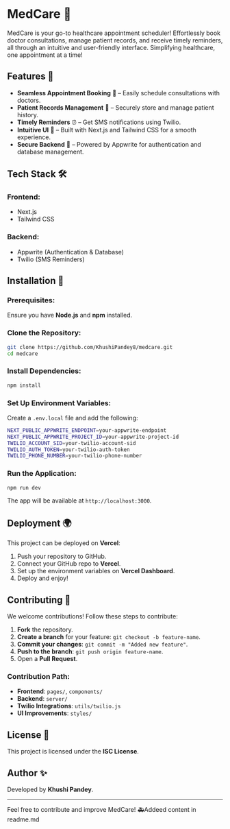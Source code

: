 # MedCare 💉

MedCare is your go-to healthcare appointment scheduler! Effortlessly book doctor consultations, manage patient records, and receive timely reminders, all through an intuitive and user-friendly interface. Simplifying healthcare, one appointment at a time!

## Features 🚀
- **Seamless Appointment Booking** 📅 – Easily schedule consultations with doctors.
- **Patient Records Management** 🏥 – Securely store and manage patient history.
- **Timely Reminders** ⏰ – Get SMS notifications using Twilio.
- **Intuitive UI** 🎨 – Built with Next.js and Tailwind CSS for a smooth experience.
- **Secure Backend** 🔐 – Powered by Appwrite for authentication and database management.

## Tech Stack 🛠
### Frontend:
- Next.js
- Tailwind CSS

### Backend:
- Appwrite (Authentication & Database)
- Twilio (SMS Reminders)

## Installation 🔧
### Prerequisites:
Ensure you have **Node.js** and **npm** installed.

### Clone the Repository:
```sh
git clone https://github.com/KhushiPandey8/medcare.git
cd medcare
```

### Install Dependencies:
```sh
npm install
```

### Set Up Environment Variables:
Create a `.env.local` file and add the following:
```sh
NEXT_PUBLIC_APPWRITE_ENDPOINT=your-appwrite-endpoint
NEXT_PUBLIC_APPWRITE_PROJECT_ID=your-appwrite-project-id
TWILIO_ACCOUNT_SID=your-twilio-account-sid
TWILIO_AUTH_TOKEN=your-twilio-auth-token
TWILIO_PHONE_NUMBER=your-twilio-phone-number
```

### Run the Application:
```sh
npm run dev
```
The app will be available at `http://localhost:3000`.

## Deployment 🌍
This project can be deployed on **Vercel**:
1. Push your repository to GitHub.
2. Connect your GitHub repo to **Vercel**.
3. Set up the environment variables on **Vercel Dashboard**.
4. Deploy and enjoy!

## Contributing 🤝
We welcome contributions! Follow these steps to contribute:
1. **Fork** the repository.
2. **Create a branch** for your feature: `git checkout -b feature-name`.
3. **Commit your changes**: `git commit -m "Added new feature"`.
4. **Push to the branch**: `git push origin feature-name`.
5. Open a **Pull Request**.

### Contribution Path:
- **Frontend**: `pages/`, `components/`
- **Backend**: `server/`
- **Twilio Integrations**: `utils/twilio.js`
- **UI Improvements**: `styles/`

## License 📜
This project is licensed under the **ISC License**.

## Author ✨
Developed by **Khushi Pandey**.

---
Feel free to contribute and improve MedCare! 🚑Addeed content in readme.md
